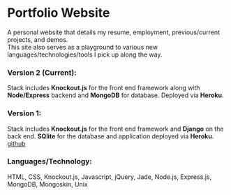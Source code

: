 # Portfolio Website
A personal website that details my resume, employment, previous/current projects, and demos.<br/>
This site also serves as a playground to various new languages/technologies/tools I pick up along the way.

### Version 2 (Current):
Stack includes **Knockout.js** for the front end framework along with **Node/Express** backend and **MongoDB** for database. Deployed via **Heroku**.

### Version 1:
Stack includes **Knockout.js** for the front end framework and **Django** on the back end. **SQlite** for the database and application deployed via **Heroku**. [github](https://github.com/alouiseq/my-ko-django-website)

### Languages/Technology:
HTML, CSS, Knockout.js, Javascript, jQuery, Jade, Node.js, Express.js, MongoDB, Mongoskin, Unix

